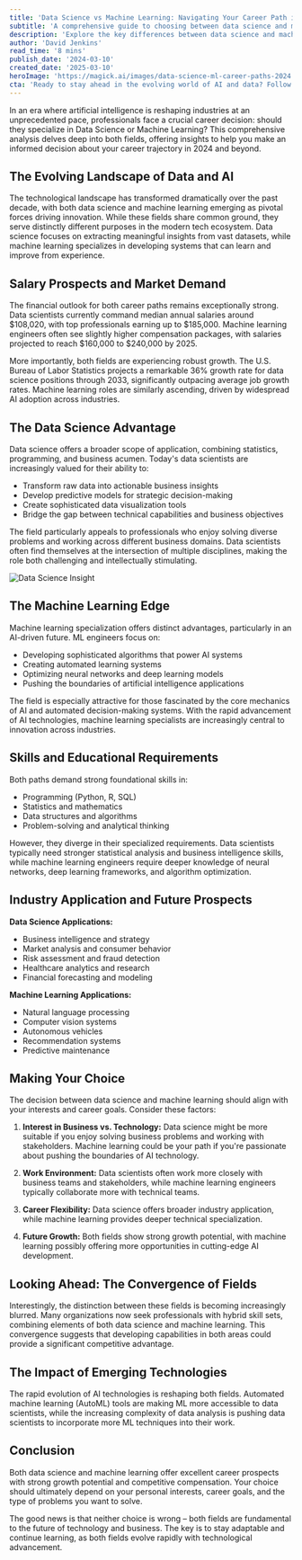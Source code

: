 ```yaml
---
title: 'Data Science vs Machine Learning: Navigating Your Career Path in 2024''s AI Revolution'
subtitle: 'A comprehensive guide to choosing between data science and machine learning careers in 2024'
description: 'Explore the key differences between data science and machine learning careers in 2024, including salary prospects, skill requirements, and future growth potential. This comprehensive guide helps professionals make informed decisions about their career paths in the rapidly evolving AI landscape.'
author: 'David Jenkins'
read_time: '8 mins'
publish_date: '2024-03-10'
created_date: '2025-03-10'
heroImage: 'https://magick.ai/images/data-science-ml-career-paths-2024.jpg'
cta: 'Ready to stay ahead in the evolving world of AI and data? Follow us on LinkedIn for the latest insights, trends, and career opportunities in data science and machine learning!'
---
```


In an era where artificial intelligence is reshaping industries at an unprecedented pace, professionals face a crucial career decision: should they specialize in Data Science or Machine Learning? This comprehensive analysis delves deep into both fields, offering insights to help you make an informed decision about your career trajectory in 2024 and beyond.

## The Evolving Landscape of Data and AI

The technological landscape has transformed dramatically over the past decade, with both data science and machine learning emerging as pivotal forces driving innovation. While these fields share common ground, they serve distinctly different purposes in the modern tech ecosystem. Data science focuses on extracting meaningful insights from vast datasets, while machine learning specializes in developing systems that can learn and improve from experience.

## Salary Prospects and Market Demand

The financial outlook for both career paths remains exceptionally strong. Data scientists currently command median annual salaries around $108,020, with top professionals earning up to $185,000. Machine learning engineers often see slightly higher compensation packages, with salaries projected to reach $160,000 to $240,000 by 2025.

More importantly, both fields are experiencing robust growth. The U.S. Bureau of Labor Statistics projects a remarkable 36% growth rate for data science positions through 2033, significantly outpacing average job growth rates. Machine learning roles are similarly ascending, driven by widespread AI adoption across industries.

## The Data Science Advantage

Data science offers a broader scope of application, combining statistics, programming, and business acumen. Today's data scientists are increasingly valued for their ability to:

- Transform raw data into actionable business insights
- Develop predictive models for strategic decision-making
- Create sophisticated data visualization tools
- Bridge the gap between technical capabilities and business objectives

The field particularly appeals to professionals who enjoy solving diverse problems and working across different business domains. Data scientists often find themselves at the intersection of multiple disciplines, making the role both challenging and intellectually stimulating.

![Data Science Insight](https://i.magick.ai/PIXE/1738406181100_magick_img.webp)

## The Machine Learning Edge

Machine learning specialization offers distinct advantages, particularly in an AI-driven future. ML engineers focus on:

- Developing sophisticated algorithms that power AI systems
- Creating automated learning systems
- Optimizing neural networks and deep learning models
- Pushing the boundaries of artificial intelligence applications

The field is especially attractive for those fascinated by the core mechanics of AI and automated decision-making systems. With the rapid advancement of AI technologies, machine learning specialists are increasingly central to innovation across industries.

## Skills and Educational Requirements

Both paths demand strong foundational skills in:

- Programming (Python, R, SQL)
- Statistics and mathematics
- Data structures and algorithms
- Problem-solving and analytical thinking

However, they diverge in their specialized requirements. Data scientists typically need stronger statistical analysis and business intelligence skills, while machine learning engineers require deeper knowledge of neural networks, deep learning frameworks, and algorithm optimization.

## Industry Application and Future Prospects

**Data Science Applications:**
- Business intelligence and strategy
- Market analysis and consumer behavior
- Risk assessment and fraud detection
- Healthcare analytics and research
- Financial forecasting and modeling

**Machine Learning Applications:**
- Natural language processing
- Computer vision systems
- Autonomous vehicles
- Recommendation systems
- Predictive maintenance

## Making Your Choice

The decision between data science and machine learning should align with your interests and career goals. Consider these factors:

1. **Interest in Business vs. Technology:** Data science might be more suitable if you enjoy solving business problems and working with stakeholders. Machine learning could be your path if you're passionate about pushing the boundaries of AI technology.

2. **Work Environment:** Data scientists often work more closely with business teams and stakeholders, while machine learning engineers typically collaborate more with technical teams.

3. **Career Flexibility:** Data science offers broader industry application, while machine learning provides deeper technical specialization.

4. **Future Growth:** Both fields show strong growth potential, with machine learning possibly offering more opportunities in cutting-edge AI development.

## Looking Ahead: The Convergence of Fields

Interestingly, the distinction between these fields is becoming increasingly blurred. Many organizations now seek professionals with hybrid skill sets, combining elements of both data science and machine learning. This convergence suggests that developing capabilities in both areas could provide a significant competitive advantage.

## The Impact of Emerging Technologies

The rapid evolution of AI technologies is reshaping both fields. Automated machine learning (AutoML) tools are making ML more accessible to data scientists, while the increasing complexity of data analysis is pushing data scientists to incorporate more ML techniques into their work.

## Conclusion

Both data science and machine learning offer excellent career prospects with strong growth potential and competitive compensation. Your choice should ultimately depend on your personal interests, career goals, and the type of problems you want to solve.

The good news is that neither choice is wrong – both fields are fundamental to the future of technology and business. The key is to stay adaptable and continue learning, as both fields evolve rapidly with technological advancement.